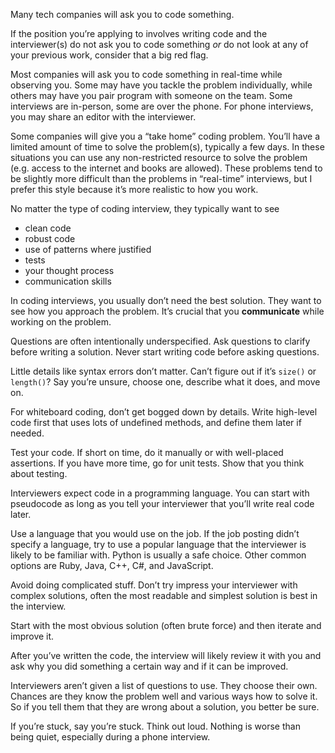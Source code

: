 Many tech companies will ask you to code something.

If the position you’re applying to involves writing code and the interviewer(s) do not ask you to code something _or_ do not look at any of your previous work, consider that a big red flag.

Most companies will ask you to code something in real-time while observing you. Some may have you tackle the problem individually, while others may have you pair program with someone on the team. Some interviews are in-person, some are over the phone. For phone interviews, you may share an editor with the interviewer.

Some companies will give you a “take home” coding problem. You’ll have a limited amount of time to solve the problem(s), typically a few days. In these situations you can use any non-restricted resource to solve the problem (e.g. access to the internet and books are allowed). These problems tend to be slightly more difficult than the problems in “real-time” interviews, but I prefer this style because it’s more realistic to how you work.

No matter the type of coding interview, they typically want to see

- clean code
- robust code
- use of patterns where justified
- tests
- your thought process
- communication skills

In coding interviews, you usually don’t need the best solution. They want to see how you approach the problem. It’s crucial that you **communicate** while working on the problem.

Questions are often intentionally underspecified. Ask questions to clarify before writing a solution. Never start writing code before asking questions.

Little details like syntax errors don’t matter. Can’t figure out if it’s `size()` or `length()`? Say you’re unsure, choose one, describe what it does, and move on.

For whiteboard coding, don’t get bogged down by details. Write high-level code first that uses lots of undefined methods, and define them later if needed.

Test your code. If short on time, do it manually or with well-placed assertions. If you have more time, go for unit tests. Show that you think about testing.

Interviewers expect code in a programming language. You can start with pseudocode as long as you tell your interviewer that you’ll write real code later.

Use a language that you would use on the job. If the job posting didn’t specify a language, try to use a popular language that the interviewer is likely to be familiar with. Python is usually a safe choice. Other common options are Ruby, Java, C++, C\#, and JavaScript.

Avoid doing complicated stuff. Don’t try impress your interviewer with complex solutions, often the most readable and simplest solution is best in the interview.

Start with the most obvious solution (often brute force) and then iterate and improve it.

After you’ve written the code, the interview will likely review it with you and ask why you did something a certain way and if it can be improved.

Interviewers aren’t given a list of questions to use. They choose their own. Chances are they know the problem well and various ways how to solve it. So if you tell them that they are wrong about a solution, you better be sure.

If you’re stuck, say you’re stuck. Think out loud. Nothing is worse than being quiet, especially during a phone interview.
